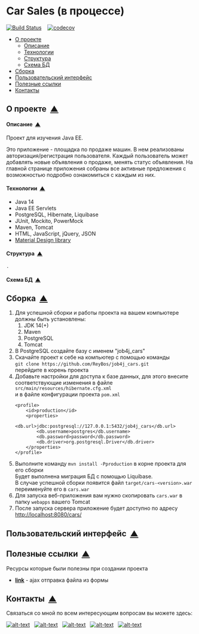 # Car Sales (в процессе)
[![Build Status](https://travis-ci.org/ReyBos/job4j_cars.svg?branch=master)](https://travis-ci.org/ReyBos/job4j_cars) &nbsp;&nbsp;
[![codecov](https://codecov.io/gh/ReyBos/job4j_cars/branch/master/graph/badge.svg?token=7914PLM7N1)](https://codecov.io/gh/ReyBos/job4j_cars)

<a name="menu"></a>
<ul>
    <li>
        <a href="#about">О проекте</a>
        <ul>
            <li><a href="#description">Описание</a></li>
            <li><a href="#technologies">Технологии</a></li>
            <li><a href="#structure">Структура</a></li>
            <li><a href="#scheme">Схема БД</a></li>
        </ul>
    </li>
    <li>
        <a href="#build">Сборка</a>
    </li>
    <li>
        <a href="#intarface">Пользовательский интерфейс</a>
        <!--<ul>
            <li><a href="#auth_page">Регистрация/авторизация</a></li>
            <li><a href="#main_page">Главная</a></li>
            <li><a href="#item_status">Изменение статуса задачи</a></li>
            <li><a href="#item_notification">Оповещения об ошибках</a></li>
        </ul>-->
    </li>
    <li>
        <a href="#links">Полезные ссылки</a>
    </li>
    <li>
        <a href="#contact">Контакты</a>
    </li>
</ul>

<h2><a name="about">О проекте</a>&nbsp;&nbsp;<a href="#menu">&#9650;</a></h2>
<h4><a name="description">Описание</a>&nbsp;&nbsp;<a href="#menu">&#9650;</a></h4>
<p>
    Проект для изучения Java EE.
</p>
<p>
    Это приложение - площадка по продаже машин. В нем реализованы авторизация/регистрация пользователя. Каждый пользователь
    может добавлять новые объявления о продаже, менять статус объявления. На главной странице приложения собраны все активные
    предложения с возможностью подробно ознакомиться с каждым из них.
</p>

<h4><a name="technologies">Технологии</a>&nbsp;&nbsp;<a href="#menu">&#9650;</a></h4>
<ul>
    <li>Java 14</li>
    <li>Java EE Servlets</li>
    <li>PostgreSQL, Hibernate, Liquibase</li>
    <li>JUnit, Mockito, PowerMock</li>
    <li>Maven, Tomcat</li>
    <li>HTML, JavaScript, jQuery, JSON</li>
    <li><a href="https://materializecss.com">Material Design library</a></li>
</ul>

<h4><a name="structure">Структура</a>&nbsp;&nbsp;<a href="#menu">&#9650;</a></h4>
<pre><code>.
</code></pre>

<h4><a name="scheme">Схема БД</a>&nbsp;&nbsp;<a href="#menu">&#9650;</a></h4>
<!--<p align="center">
  <img src="images/4.png" height="400" title="схема БД">
</p>-->

<h2><a name="build">Сборка</a>&nbsp;&nbsp;<a href="#menu">&#9650;</a></h2>
<ol>
    <li>
        Для успешной сборки и работы проекта на вашем компьютере должны быть установлены:
        <ol>
            <li>JDK 14(+)</li>
            <li>Maven</li>
            <li>PostgreSQL</li>
            <li>Tomcat</li>
        </ol>
    </li>
    <li>
        В PostgreSQL создайте базу с именем "job4j_cars"
    </li>
    <li>
        Скачайте проект к себе на компьютер с помощью команды<br>
        <code>git clone https://github.com/ReyBos/job4j_cars.git</code><br>
        перейдите в корень проекта
    </li>
    <li>
        Добавьте настройки для доступа к базе данных, для этого внесите соответствующие изменения в файле 
        <code>src/main/resources/hibernate.cfg.xml</code><br>
        и в файле конфигурации проекта <code>pom.xml</code>
    
``` 
<profile>   
    <id>production</id>
    <properties>
        <db.url>jdbc:postgresql://127.0.0.1:5432/job4j_cars</db.url>
        <db.username>postgres</db.username>
        <db.password>password</db.password>
        <db.driver>org.postgresql.Driver</db.driver>
    </properties>
</profile>
```
</li>
    <li>
        Выполните команду <code>mvn install -Pproduction</code> в корне проекта для его сборки<br>
        Будет выполнена миграция БД с помощью Liquibase.<br>
        В случае успешной сборки появится файл <code>target/cars-&#60;version&#62;.war</code><br>
        переименуйте его в <code>cars.war</code>
    </li>
    <li>
        Для запуска веб-приложения вам нужно скопировать <code>cars.war</code> в папку <code>webapps</code> вашего Tomcat
    </li>
    <li>
        После запуска сервера приложение будет доступно по адресу<br>
        <a href="http://localhost:8080/cars/">http://localhost:8080/cars/</a>
    </li>
</ol>

<h2><a name="intarface">Пользовательский интерфейс</a>&nbsp;&nbsp;<a href="#menu">&#9650;</a></h2>
<!--<h3><a name="auth_page">Регистрация/авторизация</a>&nbsp;&nbsp;<a href="#menu">&#9650;</a></h3>
<p>
    Основной функционал приложения доступен только авторизованным пользователям. Это достигается за 
    счет фильтрации всех запросов и перенаправлении пользователей, при необходимости, на страницу 
    авторизации.
</p>
<p align="center">
  <img src="images/5.png" height="400" title="авторизация">
</p>

<h3><a name="main_page">Главная</a>&nbsp;&nbsp;<a href="#menu">&#9650;</a></h3>
<p>
    Весь функционал приложения собран на главной странице. Здесь собрана информация о предстояющих и завершенных задачах.
    Добавление/изменение/удаление пунктов в списке происходит здесь же. Есть два режима отображения. В первом показываются 
    только заплонированные задачи, во втором запланированные и завершенные. 
</p>
<p align="center">
  <img src="images/1.png" height="400" title="главная страница">
</p>

<h3><a name="item_status">Изменение статуса задачи</a>&nbsp;&nbsp;<a href="#menu">&#9650;</a></h3>
<p>
    Если задача выполнена, ее можно отметить как завершенную и тогда она пропадет из основного списка. Завершенную
    задачу можно вернуть в основной писок поменяв ее статус. 
</p>
<p align="center">
  <img src="images/2.png" height="400" title="изменение статуса задачи">
</p>

<h3><a name="item_notification">Оповещения об ошибках</a>&nbsp;&nbsp;<a href="#menu">&#9650;</a></h3>
<p>
    В системе предусмотрена система оповещения пользователей об ошибках с помощью модальных окон. 
    В случае не правильной работы приложения или некорректно введенных пользователем данных, он будет извещен об этом.
</p>
<p align="center">
  <img src="images/3.png" height="400" title="оповещения об ошибках">
</p> -->

<h2><a name="links">Полезные ссылки</a>&nbsp;&nbsp;<a href="#menu">&#9650;</a></h2>
<p>Ресурсы которые были полезны при создании проекта</p>
<ul>
    <li>
        <strong><a href="https://ru.stackoverflow.com/questions/381936/%D0%9F%D0%B5%D1%80%D0%B5%D0%B4%D0%B0%D1%82%D1%8C-%D1%87%D0%B5%D1%80%D0%B5%D0%B7-ajax-%D0%B4%D0%B0%D0%BD%D0%BD%D1%8B%D0%B5-%D1%84%D0%BE%D1%80%D0%BC%D1%8B-file">link</a></strong>
        - ajax отправка файла из формы
    </li>
    <!--<li>
        <strong><a href="">link</a></strong>
        - настройка логирования Hibernate
    </li>-->
</ul>

<h2><a name="contact">Контакты</a>&nbsp;&nbsp;<a href="#menu">&#9650;</a></h2>
<p>Связаться со мной по всем интересующим вопросам вы можете здесь:</p>

[![alt-text](https://img.shields.io/badge/-linkedin-283e4a?style=flat&logo=linkedin&logoColor=white)](https://www.linkedin.com/in/reybos/)&nbsp;&nbsp;
[![alt-text](https://img.shields.io/badge/-ВКонтакте-blue?style=flat&logo=vk&logoColor=white  "vk.com")](https://vk.com/reybos)&nbsp;&nbsp;
[![alt-text](https://img.shields.io/badge/-instagram-E4405F?style=flat&logo=instagram&logoColor=white)](https://www.instagram.com/andreybossiy)&nbsp;&nbsp;
[![alt-text](https://img.shields.io/badge/-telegram-grey?style=flat&logo=telegram&logoColor=white)](https://t.me/reybos)&nbsp;&nbsp;
[![alt-text](https://img.shields.io/badge/@%20email-005FED?style=flat&logo=mail&logoColor=white)](mailto:andreybosiy@yandex.ru)&nbsp;&nbsp;